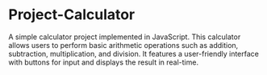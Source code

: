 # Project-Calculator
A simple calculator project implemented in JavaScript. This calculator allows users to perform basic arithmetic operations such as addition, subtraction, multiplication, and division. It features a user-friendly interface with buttons for input and displays the result in real-time.
